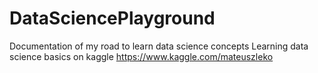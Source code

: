 # DataSciencePlayground
Documentation of my road to learn data science concepts
Learning data science basics on kaggle
https://www.kaggle.com/mateuszleko
